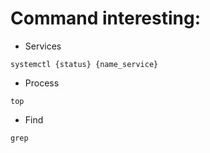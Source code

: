 # Command interesting:
- Services
```
systemctl {status} {name_service}
```
- Process
```
top
```
- Find
```
grep
```
